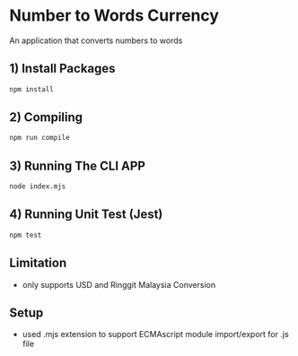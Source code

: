 # Number to Words Currency

An application that converts numbers to words

## 1) Install Packages

```bash
npm install
```

## 2) Compiling

```bash
npm run compile
```

## 3) Running The CLI APP

```bash
node index.mjs
```

## 4) Running Unit Test (Jest)

```bash
npm test
```

## Limitation

- only supports USD and Ringgit Malaysia Conversion

## Setup

- used .mjs extension to support ECMAscript module import/export for .js file
